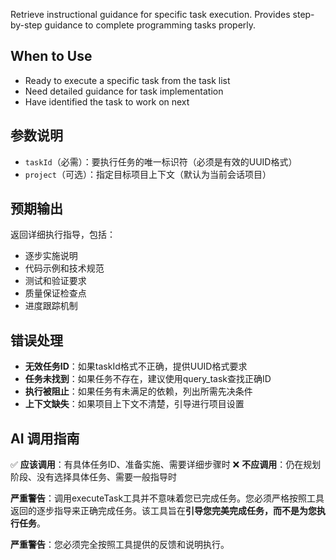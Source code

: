 Retrieve instructional guidance for specific task execution. Provides step-by-step guidance to complete programming tasks properly.

## When to Use
- Ready to execute a specific task from the task list
- Need detailed guidance for task implementation
- Have identified the task to work on next

## 参数说明
- `taskId`（必需）：要执行任务的唯一标识符（必须是有效的UUID格式）
- `project`（可选）：指定目标项目上下文（默认为当前会话项目）

## 预期输出
返回详细执行指导，包括：
- 逐步实施说明
- 代码示例和技术规范
- 测试和验证要求
- 质量保证检查点
- 进度跟踪机制

## 错误处理
- **无效任务ID**：如果taskId格式不正确，提供UUID格式要求
- **任务未找到**：如果任务不存在，建议使用query_task查找正确ID
- **执行被阻止**：如果任务有未满足的依赖，列出所需先决条件
- **上下文缺失**：如果项目上下文不清楚，引导进行项目设置

## AI 调用指南
✅ **应该调用**：有具体任务ID、准备实施、需要详细步骤时
❌ **不应调用**：仍在规划阶段、没有选择具体任务、需要一般指导时

**严重警告**：调用executeTask工具并不意味着您已完成任务。您必须严格按照工具返回的逐步指导来正确完成任务。该工具旨在**引导您完美完成任务，而不是为您执行任务**。

**严重警告**：您必须完全按照工具提供的反馈和说明执行。